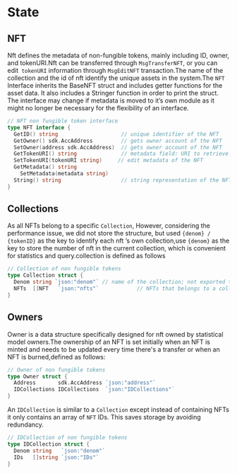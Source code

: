 # State

## NFT

Nft defines the metadata of non-fungible tokens, mainly including ID, owner, and tokenURI.Nft can be transferred through `MsgTransferNFT`, or you can edit` tokenURI` information through `MsgEditNFT` transaction.The name of the collection and the id of nft identify the unique assets in the system.The `NFT` Interface inherits the BaseNFT struct and includes getter functions for the asset data. It also includes a Stringer function in order to print the struct. The interface may change if metadata is moved to it’s own module as it might no longer be necessary for the flexibility of an interface.

```go
// NFT non fungible token interface
type NFT interface {
  GetID() string                    // unique identifier of the NFT
  GetOwner() sdk.AccAddress         // gets owner account of the NFT
  SetOwner(address sdk.AccAddress)  // gets owner account of the NFT
  GetTokenURI() string              // metadata field: URI to retrieve the of chain metadata of the NFT
  SetTokenURI(tokenURI string)     // edit metadata of the NFT
  GetMetadata() string
	SetMetadata(metadata string)
  String() string                   // string representation of the NFT object
}
```

## Collections

As all NFTs belong to a specific `Collection`, However, considering the performance issue, we did not store the structure, but used `{denom} / {tokenID}` as the key to identify each nft ’s own collection,use `{denom}` as the key to store the number of nft in the current collection, which is convenient for statistics and query.collection is defined as follows

```go
// Collection of non fungible tokens
type Collection struct {
  Denom string `json:"denom"` // name of the collection; not exported to clients
  NFTs  []NFT   `json:"nfts"`            // NFTs that belongs to a collection
}
```

## Owners

Owner is a data structure specifically designed for nft owned by statistical model owners.The ownership of an NFT is set initially when an NFT is minted and needs to be updated every time there's a transfer or when an NFT is burned,defined as follows:

```go
// Owner of non fungible tokens
type Owner struct {
  Address       sdk.AccAddress `json:"address"`
  IDCollections IDCollections  `json:"IDCollections"`
}
```

An `IDCollection` is similar to a `Collection` except instead of containing NFTs it only contains an array of `NFT` IDs. This saves storage by avoiding redundancy.

```go
// IDCollection of non fungible tokens
type IDCollection struct {
  Denom string   `json:"denom"`
  IDs   []string `json:"IDs"`
}

```